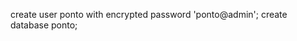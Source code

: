 <!-- npm install -g migrate-mongo -->

create user ponto with encrypted password 'ponto@admin';
create database ponto;
